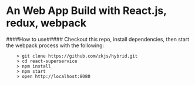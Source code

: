 # An Web App Build with React.js, redux, webpack

####How to use#####
Checkout this repo, install dependencies, then start the webpack process with the following:

```
	> git clone https://github.com/zkjs/hybrid.git
	> cd react-superservice
	> npm install
	> npm start
	> open http://localhost:8080
```
